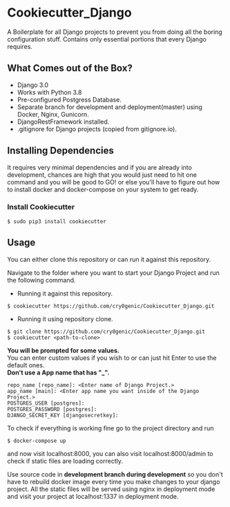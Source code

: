 # Cookiecutter_Django

A Boilerplate for all Django projects to prevent you from doing all the boring configuration stuff. Contains only essential portions that every Django requires.

## What Comes out of the Box?

* Django 3.0
* Works with Python 3.8
* Pre-configured Postgress Database.
* Separate branch for development and deployment(master) using Docker, Nginx, Gunicorn.
* DjangoRestFramework installed.
* .gitignore for Django projects (copied from gitignore.io).

## Installing Dependencies

It requires very minimal dependencies and if you are already into development, chances are high that you would just need to hit one command and you will be good to GO! or else you'll have to figure out how to install docker and docker-compose on your system to get ready.

### Install Cookiecutter

```
$ sudo pip3 install cookiecutter
```

## Usage

You can either clone this repository or can run it against this repository.

Navigate to the folder where you want to start your Django Project and run the following command.

* Running it against this repository.
```
$ cookiecutter https://github.com/cry0genic/Cookiecutter_Django.git
```

* Running it using repository clone.

```
$ git clone https://github.com/cry0genic/Cookiecutter_Django.git
$ cookiecutter <path-to-clone>
```

**You will be prompted for some values.**<br />
You can enter custom values if you wish to or can just hit Enter to use the default ones.<br />
**Don't use a App name that has "_".**<br />

```
repo_name [repo_name]: <Enter name of Django Project.>
app_name [main]: <Enter app name you want inside of the Django Project.>
POSTGRES_USER [postgres]:
POSTGRES_PASSWORD [postgres]:
DJANGO_SECRET_KEY [djangosecretkey]:
```

To check if everything is working fine go to the project directory and run
```
$ docker-compose up
```
and now visit localhost:8000, you can also visit localhost:8000/admin to check if static files are loading correctly.<br />

Use source code in **development branch during development** so you don't have to rebuild docker image every time you make changes to your django project. All the static files will be served using nginx in deployment mode and visit your project at localhost:1337 in deployment mode.

